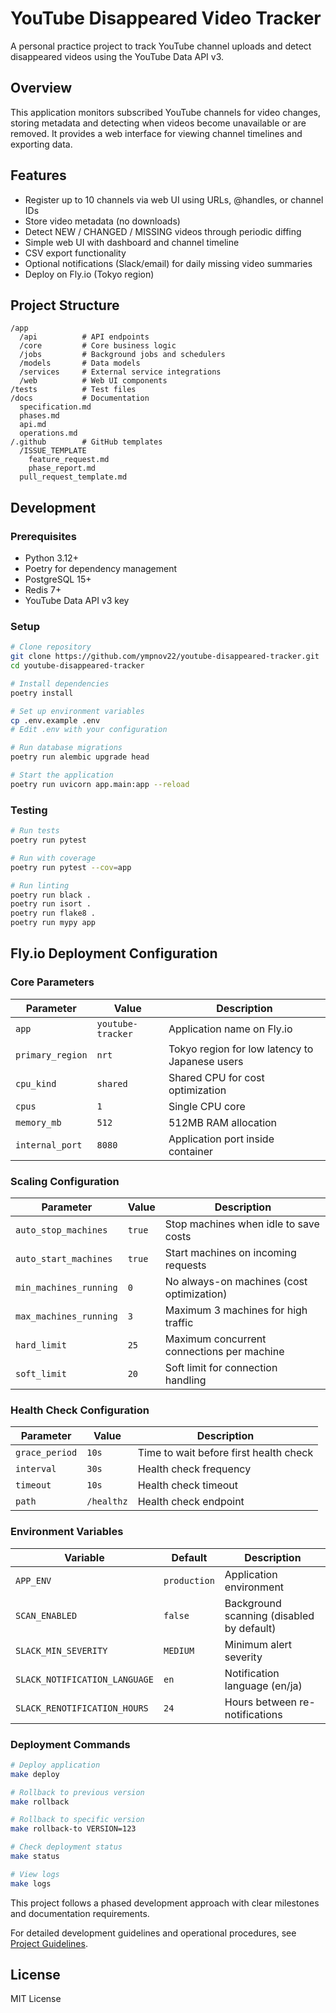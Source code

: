 # YouTube Disappeared Video Tracker

A personal practice project to track YouTube channel uploads and detect disappeared videos using the YouTube Data API v3.

## Overview

This application monitors subscribed YouTube channels for video changes, storing metadata and detecting when videos become unavailable or are removed. It provides a web interface for viewing channel timelines and exporting data.

## Features

- Register up to 10 channels via web UI using URLs, @handles, or channel IDs
- Store video metadata (no downloads)
- Detect NEW / CHANGED / MISSING videos through periodic diffing
- Simple web UI with dashboard and channel timeline
- CSV export functionality
- Optional notifications (Slack/email) for daily missing video summaries
- Deploy on Fly.io (Tokyo region)

## Project Structure

```
/app
  /api          # API endpoints
  /core         # Core business logic
  /jobs         # Background jobs and schedulers
  /models       # Data models
  /services     # External service integrations
  /web          # Web UI components
/tests          # Test files
/docs           # Documentation
  specification.md
  phases.md
  api.md
  operations.md
/.github        # GitHub templates
  /ISSUE_TEMPLATE
    feature_request.md
    phase_report.md
  pull_request_template.md
```

## Development

### Prerequisites
- Python 3.12+
- Poetry for dependency management
- PostgreSQL 15+
- Redis 7+
- YouTube Data API v3 key

### Setup
```bash
# Clone repository
git clone https://github.com/ympnov22/youtube-disappeared-tracker.git
cd youtube-disappeared-tracker

# Install dependencies
poetry install

# Set up environment variables
cp .env.example .env
# Edit .env with your configuration

# Run database migrations
poetry run alembic upgrade head

# Start the application
poetry run uvicorn app.main:app --reload
```

### Testing
```bash
# Run tests
poetry run pytest

# Run with coverage
poetry run pytest --cov=app

# Run linting
poetry run black .
poetry run isort .
poetry run flake8 .
poetry run mypy app
```

## Fly.io Deployment Configuration

### Core Parameters

| Parameter | Value | Description |
|-----------|-------|-------------|
| `app` | `youtube-tracker` | Application name on Fly.io |
| `primary_region` | `nrt` | Tokyo region for low latency to Japanese users |
| `cpu_kind` | `shared` | Shared CPU for cost optimization |
| `cpus` | `1` | Single CPU core |
| `memory_mb` | `512` | 512MB RAM allocation |
| `internal_port` | `8080` | Application port inside container |

### Scaling Configuration

| Parameter | Value | Description |
|-----------|-------|-------------|
| `auto_stop_machines` | `true` | Stop machines when idle to save costs |
| `auto_start_machines` | `true` | Start machines on incoming requests |
| `min_machines_running` | `0` | No always-on machines (cost optimization) |
| `max_machines_running` | `3` | Maximum 3 machines for high traffic |
| `hard_limit` | `25` | Maximum concurrent connections per machine |
| `soft_limit` | `20` | Soft limit for connection handling |

### Health Check Configuration

| Parameter | Value | Description |
|-----------|-------|-------------|
| `grace_period` | `10s` | Time to wait before first health check |
| `interval` | `30s` | Health check frequency |
| `timeout` | `10s` | Health check timeout |
| `path` | `/healthz` | Health check endpoint |

### Environment Variables

| Variable | Default | Description |
|----------|---------|-------------|
| `APP_ENV` | `production` | Application environment |
| `SCAN_ENABLED` | `false` | Background scanning (disabled by default) |
| `SLACK_MIN_SEVERITY` | `MEDIUM` | Minimum alert severity |
| `SLACK_NOTIFICATION_LANGUAGE` | `en` | Notification language (en/ja) |
| `SLACK_RENOTIFICATION_HOURS` | `24` | Hours between re-notifications |

### Deployment Commands

```bash
# Deploy application
make deploy

# Rollback to previous version
make rollback

# Rollback to specific version
make rollback-to VERSION=123

# Check deployment status
make status

# View logs
make logs
```

This project follows a phased development approach with clear milestones and documentation requirements.

For detailed development guidelines and operational procedures, see [Project Guidelines](docs/project_guidelines.md).

## License

MIT License

